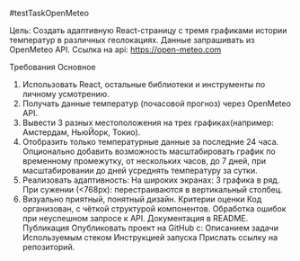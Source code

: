 #testTaskOpenMeteo

Цель:
Создать адаптивную React-страницу с тремя графиками истории температур в различных геолокациях. 
Данные запрашивать из OpenMeteo API.
Ссылка на api: https://open-meteo.com

Требования
Основное
1. Использовать React, остальные библиотеки и инструменты по личному
   усмотрению.
2. Получать данные температур (почасовой прогноз) через OpenMeteo API.
3. Вывести 3 разных местоположения на трех графиках(например: Амстердам,
   НьюЙорк, Токио).
4. Отобразить только температурные данные за последние 24 часа.
   Опционально добавить возможность масштабировать график по временному
   промежутку, от нескольких часов, до 7 дней, при масштабировании до дней
   усреднять температуру за сутки.
5. Реализовать адаптивность:
   На широких экранах: 3 графика в ряд.
   При сужении (&lt;768px): перестраиваются в вертикальный столбец.
6. Визуально приятный, понятный дизайн.
   Критерии оценки
   Код организован, с чёткой структурой компонентов.
   Обработка ошибок при неуспешном запросе к API.
   Документация в README.
   Публикация
   Опубликовать проект на GitHub с:
   Описанием задачи
   Используемым стеком
   Инструкцией запуска
   Прислать ссылку на репозиторий.